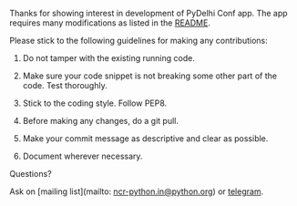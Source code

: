 Thanks for showing interest in development of PyDelhi Conf app.
The app requires many modifications as listed in the [README](./README.md).


Please stick to the following guidelines for making any contributions:

1. Do not tamper with the existing running code.

2. Make sure your code snippet is not breaking some other part of the code. Test thoroughly.

3. Stick to the coding style. Follow PEP8.

4. Before making any changes, do a git pull.

5. Make your commit message as descriptive and clear as possible.

6. Document wherever necessary.


Questions?

Ask on [mailing list](mailto: ncr-python.in@python.org) or [telegram](tg://join?invite=B90LyQVj1nswbAk2x4tJ6g).
